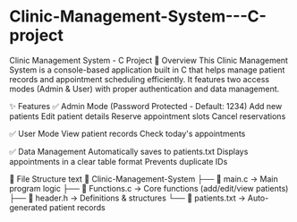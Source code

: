 # Clinic-Management-System---C-project
Clinic Management System - C Project
📌 Overview
This Clinic Management System is a console-based application built in C that helps manage patient records and appointment scheduling efficiently. It features two access modes (Admin & User) with proper authentication and data management.

✨ Features
✅ Admin Mode (Password Protected - Default: 1234)
Add new patients
Edit patient details
Reserve appointment slots
Cancel reservations

✅ User Mode
View patient records
Check today's appointments

✅ Data Management
Automatically saves to patients.txt
Displays appointments in a clear table format
Prevents duplicate IDs

📂 File Structure
text
📁 Clinic-Management-System
├── 📄 main.c            → Main program logic
├── 📄 Functions.c       → Core functions (add/edit/view patients)
├── 📄 header.h          → Definitions & structures
└── 📄 patients.txt      → Auto-generated patient records
